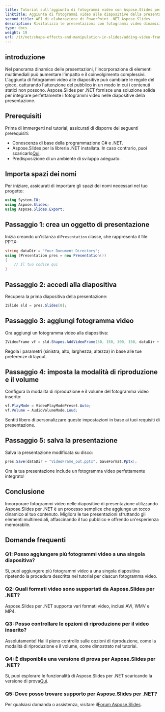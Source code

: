 ```yaml
---
title: Tutorial sull'aggiunta di fotogrammi video con Aspose.Slides per .NET
linktitle: Aggiunta di fotogrammi video alle diapositive della presentazione utilizzando Aspose.Slides
second_title: API di elaborazione di PowerPoint .NET Aspose.Slides
description: Rivitalizza le presentazioni con fotogrammi video dinamici utilizzando Aspose.Slides per .NET. Segui la nostra guida per un'integrazione perfetta e crea contenuti coinvolgenti.
type: docs
weight: 19
url: /it/net/shape-effects-and-manipulation-in-slides/adding-video-frames/
---
```

## introduzione
Nel panorama dinamico delle presentazioni, l'incorporazione di elementi multimediali può aumentare l'impatto e il coinvolgimento complessivi. L'aggiunta di fotogrammi video alle diapositive può cambiare le regole del gioco, catturando l'attenzione del pubblico in un modo in cui i contenuti statici non possono. Aspose.Slides per .NET fornisce una soluzione solida per integrare perfettamente i fotogrammi video nelle diapositive della presentazione.
## Prerequisiti
Prima di immergerti nel tutorial, assicurati di disporre dei seguenti prerequisiti:
- Conoscenza di base della programmazione C# e .NET.
-  Aspose.Slides per la libreria .NET installata. In caso contrario, puoi scaricarlo[Qui](https://releases.aspose.com/slides/net/).
- Predisposizione di un ambiente di sviluppo adeguato.
## Importa spazi dei nomi
Per iniziare, assicurati di importare gli spazi dei nomi necessari nel tuo progetto:
```csharp
using System.IO;
using Aspose.Slides;
using Aspose.Slides.Export;
```
## Passaggio 1: crea un oggetto di presentazione
 Inizia creando un'istanza di`Presentation` classe, che rappresenta il file PPTX:
```csharp
string dataDir = "Your Document Directory";
using (Presentation pres = new Presentation())
{
    // Il tuo codice qui
}
```
## Passaggio 2: accedi alla diapositiva
Recupera la prima diapositiva della presentazione:
```csharp
ISlide sld = pres.Slides[0];
```
## Passaggio 3: aggiungi fotogramma video
Ora aggiungi un fotogramma video alla diapositiva:
```csharp
IVideoFrame vf = sld.Shapes.AddVideoFrame(50, 150, 300, 150, dataDir + "video1.avi");
```
Regola i parametri (sinistra, alto, larghezza, altezza) in base alle tue preferenze di layout.
## Passaggio 4: imposta la modalità di riproduzione e il volume
Configura la modalità di riproduzione e il volume del fotogramma video inserito:
```csharp
vf.PlayMode = VideoPlayModePreset.Auto;
vf.Volume = AudioVolumeMode.Loud;
```
Sentiti libero di personalizzare queste impostazioni in base ai tuoi requisiti di presentazione.
## Passaggio 5: salva la presentazione
Salva la presentazione modificata su disco:
```csharp
pres.Save(dataDir + "VideoFrame_out.pptx", SaveFormat.Pptx);
```
Ora la tua presentazione include un fotogramma video perfettamente integrato!
## Conclusione
Incorporare fotogrammi video nelle diapositive di presentazione utilizzando Aspose.Slides per .NET è un processo semplice che aggiunge un tocco dinamico al tuo contenuto. Migliora le tue presentazioni sfruttando gli elementi multimediali, affascinando il tuo pubblico e offrendo un'esperienza memorabile.
## Domande frequenti
### Q1: Posso aggiungere più fotogrammi video a una singola diapositiva?
Sì, puoi aggiungere più fotogrammi video a una singola diapositiva ripetendo la procedura descritta nel tutorial per ciascun fotogramma video.
### Q2: Quali formati video sono supportati da Aspose.Slides per .NET?
Aspose.Slides per .NET supporta vari formati video, inclusi AVI, WMV e MP4.
### Q3: Posso controllare le opzioni di riproduzione per il video inserito?
Assolutamente! Hai il pieno controllo sulle opzioni di riproduzione, come la modalità di riproduzione e il volume, come dimostrato nel tutorial.
### Q4: È disponibile una versione di prova per Aspose.Slides per .NET?
 Sì, puoi esplorare le funzionalità di Aspose.Slides per .NET scaricando la versione di prova[Qui](https://releases.aspose.com/).
### Q5: Dove posso trovare supporto per Aspose.Slides per .NET?
 Per qualsiasi domanda o assistenza, visitare il[Forum Aspose.Slides](https://forum.aspose.com/c/slides/11).